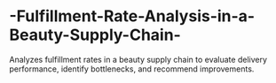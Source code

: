# -Fulfillment-Rate-Analysis-in-a-Beauty-Supply-Chain-
Analyzes fulfillment rates in a beauty supply chain to evaluate delivery performance, identify bottlenecks, and recommend improvements.
